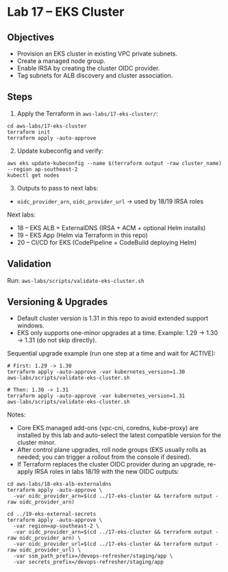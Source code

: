 # Lab 17 – EKS Cluster

## Objectives

- Provision an EKS cluster in existing VPC private subnets.
- Create a managed node group.
- Enable IRSA by creating the cluster OIDC provider.
- Tag subnets for ALB discovery and cluster association.

## Steps

1. Apply the Terraform in `aws-labs/17-eks-cluster/`:

```
cd aws-labs/17-eks-cluster
terraform init
terraform apply -auto-approve
```

2. Update kubeconfig and verify:

```
aws eks update-kubeconfig --name $(terraform output -raw cluster_name) --region ap-southeast-2
kubectl get nodes
```

3. Outputs to pass to next labs:

- `oidc_provider_arn`, `oidc_provider_url` → used by 18/19 IRSA roles

Next labs:

- 18 – EKS ALB + ExternalDNS (IRSA + ACM + optional Helm installs)
- 19 – EKS App (Helm via Terraform in this repo)
- 20 – CI/CD for EKS (CodePipeline + CodeBuild deploying Helm)

## Validation

Run: `aws-labs/scripts/validate-eks-cluster.sh`

## Versioning & Upgrades

- Default cluster version is 1.31 in this repo to avoid extended support windows.
- EKS only supports one-minor upgrades at a time. Example: 1.29 → 1.30 → 1.31 (do not skip directly).

Sequential upgrade example (run one step at a time and wait for ACTIVE):

```
# First: 1.29 -> 1.30
terraform apply -auto-approve -var kubernetes_version=1.30
aws-labs/scripts/validate-eks-cluster.sh

# Then: 1.30 -> 1.31
terraform apply -auto-approve -var kubernetes_version=1.31
aws-labs/scripts/validate-eks-cluster.sh
```

Notes:

- Core EKS managed add-ons (vpc-cni, coredns, kube-proxy) are installed by this lab and auto-select the latest compatible version for the cluster minor.
- After control plane upgrades, roll node groups (EKS usually rolls as needed; you can trigger a rollout from the console if desired).
- If Terraform replaces the cluster OIDC provider during an upgrade, re-apply IRSA roles in labs 18/19 with the new OIDC outputs:

```
cd aws-labs/18-eks-alb-externaldns
terraform apply -auto-approve \
  -var oidc_provider_arn=$(cd ../17-eks-cluster && terraform output -raw oidc_provider_arn)

cd ../19-eks-external-secrets
terraform apply -auto-approve \
  -var region=ap-southeast-2 \
  -var oidc_provider_arn=$(cd ../17-eks-cluster && terraform output -raw oidc_provider_arn) \
  -var oidc_provider_url=$(cd ../17-eks-cluster && terraform output -raw oidc_provider_url) \
  -var ssm_path_prefix=/devops-refresher/staging/app \
  -var secrets_prefix=/devops-refresher/staging/app
```
